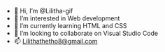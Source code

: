 - 👋 Hi, I’m @Lilitha-gif
- 👀 I’m interested in Web development
- 🌱 I’m currently learning HTML and CSS
- 💞️ I’m looking to collaborate on Visual Studio Code
- 📫 Lilithathetho8@gmail.com

<!---
Lilitha-gif/Lilitha-gif is a ✨ special ✨ repository because its `README.md` (this file) appears on your GitHub profile.
You can click the Preview link to take a look at your changes.
--->
